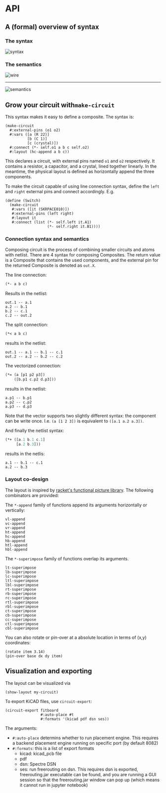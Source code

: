 # API

## A (formal) overview of syntax

### The syntax

![syntax](../../../src/images/syntax.png)

### The semantics

![wire](../../../src/images/wire.png)

---

![semantics](../../../src/images/semantics.png)

## Grow your circuit with`make-circuit`

This syntax makes it easy to define a composite. The syntax is:

```racket
(make-circuit
  #:external-pins (o1 o2)
  #:vars ([a (R 22)]
          [b (C 1)]
          [c (crystal)])
  #:connect (*- self.o1 a b c self.o2)
  #:layout (hc-append a b c))
```

This declares a circuit, with external pins named `o1` and `o2` respectively. It
contains a resistor, a capacitor, and a crystal, lined together linearly. In the
meantime, the physical layout is defined as horizontally append the three
components.

To make the circuit capable of using line connection syntax, define the `left`
and `right` external pins and connect accordingly. E.g.

```racket
(define (Switch)
  (make-circuit
   #:vars ([it (SKRPACE010)])
   #:external-pins (left right)
   #:layout it
   #:connect (list (*- self.left it.A1)
                   (*- self.right it.B1))))
```

### Connection syntax and semantics

Composing circuit is the process of combining smaller circuits and atoms with
netlist. There are 4 syntax for composing Composites. The return value is a
Composite that contains the used components, and the external pin for the
returned Composite is denoted as `out.X`.

The line connection:

```lisp
(*- a b c)
```

Results in the netlist:

```
out.1 -- a.1
a.2 -- b.1
b.2 -- c.1
c.2 -- out.2
```

The split connection:

```lisp
(*< a b c)
```

results in the netlist:

```
out.1 -- a.1 -- b.1 -- c.1
out.2 -- a.2 -- b.2 -- c.2
```

The vectorized connection:

```lisp
(*= (a [p1 p2 p3])
    ([b.p1 c.p2 d.p3]))
```

results in the netlist:

```
a.p1 -- b.p1
a.p2 -- c.p2
a.p3 -- d.p3
```

Note that the vector supports two slightly different syntax: the component can
be write once. I.e. `(a [1 2 3])` is equivalent to `([a.1 a.2 a.3])`.

And finally the netlist syntax:

```lisp
(*+ ([a.1 b.1 c.1]
     [a.2 b.3]))
```

results in the netlis:

```
a.1 -- b.1 -- c.1
a.2 -- b.3
```

### Layout co-design

The layout is inspired by [racket's functional picture
library](https://docs.racket-lang.org/pict/). The following combinators are
provided:

The `*-append` family of functions append its arguments horizontally or
vertically:

```
vl-append
vc-append
vr-append
ht-append
hc-append
hb-append
htl-append
hbl-append
```

The `*-superimpose` family of functions overlap its arguments.

```
lt-superimpose
lb-superimpose
lc-superimpose
ltl-superimpose
lbl-superimpose
rt-superimpose
rb-superimpose
rc-superimpose
rtl-superimpose
rbl-superimpose
ct-superimpose
cb-superimpose
cc-superimpose
ctl-superimpose
cbl-superimpose
```

You can also rotate or pin-over at a absolute location in terms of (x,y)
coordinates:

```racket
(rotate item 3.14)
(pin-over base dx dy item)
```

## Visualization and exporting

The layout can be visualized via

```racket
(show-layout my-circuit)
```

To export KiCAD files, use `circuit-export`:

```racket
(circuit-export fitboard
                #:auto-place #t
                #:formats '(kicad pdf dsn ses))
```

The arguments:

- `#:auto-place` determins whether to run placement engine. This requires a backend
  placement engine running on specific port (by default 8082)
- `#:formats`: this is a list of export formats
  - kicad: kicad_pcb file
  - pdf
  - dsn: Spectre DSN
  - ses: run freerouting on dsn. This requires dsn is exported, freerouting.jar
    executable can be found, and you are running a GUI session so that the
    freerouting.jar window can pop up (which means it cannot run in jupyter
    notebook)
